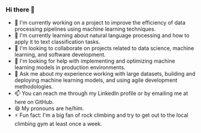 ### Hi there 👋

- 🔭 I'm currently working on a project to improve the efficiency of data processing pipelines using machine learning techniques.
- 🌱 I'm currently learning about natural language processing and how to apply it to text classification tasks.
- 👯 I'm looking to collaborate on projects related to data science, machine learning, and software development.
- 🤔 I'm looking for help with implementing and optimizing machine learning models in production environments.
- 💬 Ask me about my experience working with large datasets, building and deploying machine learning models, and using agile development methodologies.
- 📫 You can reach me through my LinkedIn profile or by emailing me at here on GitHub.
- 😄 My pronouns are he/him.
- ⚡ Fun fact: I'm a big fan of rock climbing and try to get out to the local climbing gym at least once a week.
